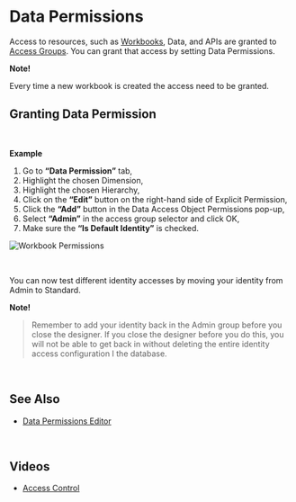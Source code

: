 
# Data Permissions 

Access to resources, such as [Workbooks](../workbooks.md), Data, and APIs are granted to [Access Groups](accessgroups.md). You can grant that access by setting Data Permissions. 

**Note!**

Every time a new workbook is created the access need to be granted.
<br/>

##	Granting Data Permission

<br/>

**Example**

1.	Go to **“Data Permission”** tab,
2.	Highlight the chosen Dimension, 
3.	Highlight the chosen Hierarchy,
4.	Click on the **“Edit”** button on the right-hand side of Explicit Permission,
5.	Click the **“Add”** button in the Data Access Object Permissions pop-up, 
6.	Select **“Admin”** in the access group selector and click OK,  
7.	Make sure the **“Is Default Identity”** is checked.  

![Workbook Permissions](https://profitbasedocs.blob.core.windows.net/images/DataPerm1.png)  

<br/>

You can now test different identity accesses by moving your identity from Admin to Standard. 

**Note!**
>Remember to add your identity back in the Admin group before you close the designer. If you close the designer before you do this, you will not be able to get back in without deleting the entire identity access configuration I the database.


<br/>

## See Also 

* [Data Permissions Editor](../workbooks/components/accesscontrol/dataperm.md)

<br/>

## Videos

* [Access Control](../../videos/accesscontrol.md)